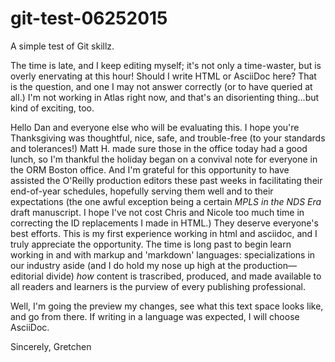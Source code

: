 # git-test-06252015
A simple test of Git skillz. 

The time is late, and I keep editing myself; it's not only a time-waster, but is overly enervating at this hour! Should I write HTML or AsciiDoc here? That is the question, and one I may not answer correctly (or to have queried at all.) I'm not working in Atlas right now, and that's an disorienting thing...but kind of exciting, too. 

Hello Dan and everyone else who will be evaluating this. I hope you're Thanksgiving was thoughtful, nice, safe, and trouble-free (to your standards and tolerances!) Matt H. made sure those in the office today had a good lunch, so I'm thankful the holiday began on a convival note for everyone in the ORM Boston office. And I'm grateful for this opportunity to have assisted the O'Reilly production editors these past weeks in facilitating their end-of-year schedules, hopefully serving them well and to their expectations (the one awful exception being a certain _MPLS in the NDS Era_ draft manuscript. I hope I've not cost Chris and Nicole too much time in correcting the ID replacements I made in HTML.) They deserve everyone's best efforts. This is my first experience working in html and asciidoc, and I truly appreciate the opportunity. The time is long past to begin learn working in and with markup and 'markdown' languages: specializations in our industry aside (and I do hold my nose up high at the production—editorial divide) _how_ content is trascribed, produced, and made available to all readers and learners is the purview of every publishing professional. 

Well, I'm going the preview my changes, see what this text space looks like, and go from there. If writing in a language was expected, I will choose AsciiDoc.

Sincerely,
Gretchen
